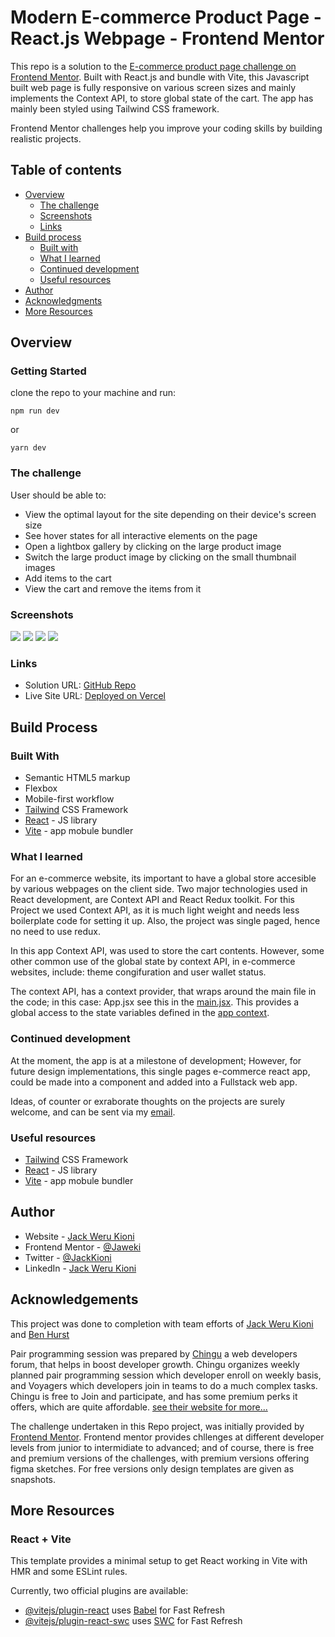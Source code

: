 # Modern E-commerce Product Page - React.js Webpage - Frontend Mentor

This repo is a solution to the [E-commerce product page challenge on Frontend Mentor](https://www.frontendmentor.io/challenges/ecommerce-product-page-UPsZ9MJp6). Built with React.js and bundle with Vite, this Javascript built web page is fully responsive on various screen sizes and mainly implements the Context API, to store global state of the cart. The app has mainly been styled using Tailwind CSS framework.

Frontend Mentor challenges help you improve your coding skills by building realistic projects.

## Table of contents

- [Overview](#overview)
  - [The challenge](#the-challenge)
  - [Screenshots](#screenshots)
  - [Links](#links)
- [Build process](#build-process)
  - [Built with](#built-with)
  - [What I learned](#what-i-learned)
  - [Continued development](#continued-development)
  - [Useful resources](#useful-resources)
- [Author](#author)
- [Acknowledgments](#acknowlegments)
- [More Resources](#more-resources)

## Overview

### Getting Started

clone the repo to your machine and run:

```npm
npm run dev
```

or

```
yarn dev
```

### The challenge

User should be able to:

- View the optimal layout for the site depending on their device's screen size
- See hover states for all interactive elements on the page
- Open a lightbox gallery by clicking on the large product image
- Switch the large product image by clicking on the small thumbnail images
- Add items to the cart
- View the cart and remove the items from it

### Screenshots

![](./design/desktop-design.jpg)
![](./design/active-states-lightbox.jpg)
![](./design/mobile-design.jpg)
![](./design/mobile-design-basket-filled.jpg)

### Links

- Solution URL: [GitHub Repo](https://github.com/Jaweki/modern-ecommerce-product-page)
- Live Site URL: [Deployed on Vercel](https://modern-ecommerce-product-page-4q7e5unh0-jaweki.vercel.app/)

## Build Process

### Built With

- Semantic HTML5 markup
- Flexbox
- Mobile-first workflow
- [Tailwind](https://tailwindcss.com/) CSS Framework
- [React](https://reactjs.org/) - JS library
- [Vite](https://vitejs.dev/) - app mobule bundler

### What I learned

For an e-commerce website, its important to have a global store accesible by various webpages on the client side. Two major technologies used in React development, are Context API and React Redux toolkit. For this Project we used Context API, as it is much light weight and needs less boilerplate code for setting it up. Also, the project was single paged, hence no need to use redux.

In this app Context API, was used to store the cart contents. However, some other common use of the global state by context API, in e-commerce websites, include: theme congifuration and user wallet status.

The context API, has a context provider, that wraps around the main file in the code; in this case: App.jsx see this in the [main.jsx](./src/main.jsx). This provides a global access to the state variables defined in the [app context](./src/lib/AppContext.jsx).

### Continued development

At the moment, the app is at a milestone of development; However, for future design implementations, this single pages e-commerce react app, could be made into a component and added into a Fullstack web app.

Ideas, of counter or exraborate thoughts on the projects are surely welcome, and can be sent via my [email](mailto:werukioni@gmail.com).

### Useful resources

- [Tailwind](https://tailwindcss.com/) CSS Framework
- [React](https://reactjs.org/) - JS library
- [Vite](https://vitejs.dev/) - app mobule bundler

## Author

- Website - [Jack Weru Kioni](https://portfolio.jaweki.com)
- Frontend Mentor - [@Jaweki](https://www.frontendmentor.io/profile/Jaweki)
- Twitter - [@JackKioni](https://www.twitter.com/JackKioni)
- LinkedIn - [Jack Weru Kioni](https://linkedin.com/in/jaweki-dekut)

## Acknowledgements

This project was done to completion with team efforts of [Jack Weru Kioni](https://linkedin.com/in/jaweki-dekut) and [Ben Hurst](https://linkedin.com/in/benhurst1)

Pair programming session was prepared by [Chingu](https://www.chingu.io/) a web developers forum, that helps in boost developer growth.
Chingu organizes weekly planned pair programming session which developer enroll on weekly basis, and Voyagers which developers join in teams to do a much complex tasks.
Chingu is free to Join and participate, and has some premium perks it offers, which are quite affordable. [see their website for more...](https://www.chingu.io/)

The challenge undertaken in this Repo project, was initially provided by [Frontend Mentor](https://www.frontendmentor.io). Frontend mentor provides chllenges at different developer levels from junior to intermidiate to advanced; and of course, there is free and premium versions of the challenges, with premium versions offering figma sketches. For free versions only design templates are given as snapshots.

## More Resources

### React + Vite

This template provides a minimal setup to get React working in Vite with HMR and some ESLint rules.

Currently, two official plugins are available:

- [@vitejs/plugin-react](https://github.com/vitejs/vite-plugin-react/blob/main/packages/plugin-react/README.md) uses [Babel](https://babeljs.io/) for Fast Refresh
- [@vitejs/plugin-react-swc](https://github.com/vitejs/vite-plugin-react-swc) uses [SWC](https://swc.rs/) for Fast Refresh
